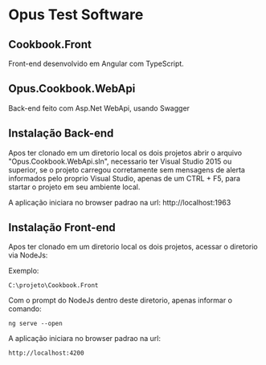 # Opus Test Software

## Cookbook.Front
Front-end desenvolvido em Angular com TypeScript.

## Opus.Cookbook.WebApi
Back-end feito com Asp.Net WebApi, usando Swagger

## Instalação Back-end
Apos ter clonado em um diretorio local os dois projetos abrir o arquivo "Opus.Cookbook.WebApi.sln", necessario ter Visual Studio 2015 ou superior, se o projeto carregou corretamente sem mensagens de alerta informados pelo proprio Visual Studio, apenas de um CTRL + F5, para startar o projeto em seu ambiente local.

A aplicação iniciara no browser padrao na url: http://localhost:1963

## Instalação Front-end
Apos ter clonado em um diretorio local os dois projetos, acessar o diretorio via NodeJs: 

Exemplo: 

    C:\projeto\Cookbook.Front
    
Com o prompt do NodeJs dentro deste diretorio, apenas informar o comando: 

    ng serve --open
    
A aplicação iniciara no browser padrao na url:

    http://localhost:4200


